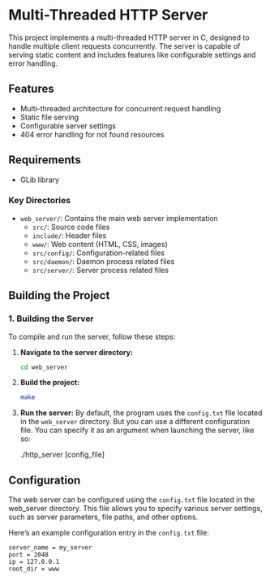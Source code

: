 # Multi-Threaded HTTP Server

This project implements a multi-threaded HTTP server in C, designed to handle multiple client requests concurrently. The server is capable of serving static content and includes features like configurable settings and error handling.

## Features

- Multi-threaded architecture for concurrent request handling
- Static file serving
- Configurable server settings
- 404 error handling for not found resources

## Requirements

- GLib library

### Key Directories

- `web_server/`: Contains the main web server implementation
  - `src/`: Source code files
  - `include/`: Header files
  - `www/`: Web content (HTML, CSS, images)
  - `src/config/`: Configuration-related files
  - `src/daemon/`: Daemon process related files
  - `src/server/`: Server process related files

## Building the Project

### 1. Building the Server

To compile and run the server, follow these steps:

1. **Navigate to the server directory:**
   ```bash 
   cd web_server

2. **Build the project:**
    ```bash
    make

3. **Run the server:**
By default, the program uses the `config.txt` file located in the `web_server` directory. But you can use a different configuration file. You can specify it as an argument when launching the server, like so:

    ./http_server [config_file]

## Configuration
The web server can be configured using the `config.txt` file located in the web_server directory. This file allows you to specify various server settings, such as server parameters, file paths, and other options.

Here’s an example configuration entry in the `config.txt` file:
```text 
server_name = my_server
port = 2048
ip = 127.0.0.1
root_dir = www